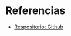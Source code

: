 # Referencias

*  [Respositorio: Github](https://www.gitkraken.com/learn/git/tutorials/what-is-a-git-repository?utm_source=chatgpt.com)
